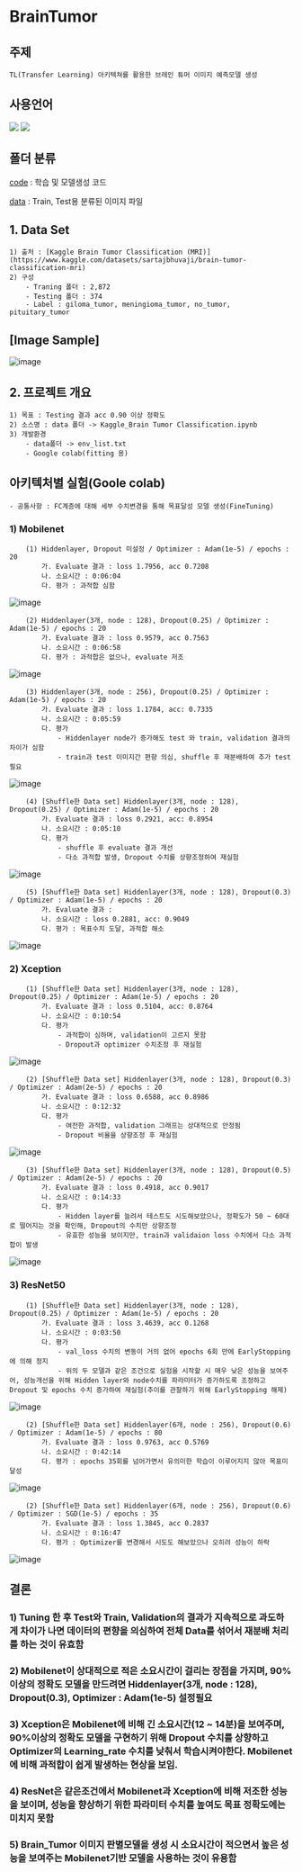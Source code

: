 # BrainTumor

## 주제 
    TL(Transfer Learning) 아키텍쳐를 활용한 브레인 튜머 이미지 예측모델 생성

## 사용언어
<a href="https://www.python.org/" target="_blank"><img src="https://img.shields.io/badge/Python-3776AB?style=flat&logo=python&logoColor=white"/></a>
<a href="https://jupyter.org/" target="_blank"><img src="https://img.shields.io/badge/Jupyter-F37626?style=flat&logo=jupyter&logoColor=white"/></a>

## 폴더 분류
[code](https://github.com/Decoyer-71/BrainTumor/tree/master/code) : 학습 및 모델생성 코드

[data](https://github.com/Decoyer-71/BrainTumor/tree/master/data) : Train, Test용 분류된 이미지 파일


## 1. Data Set
    1) 출처 : [Kaggle Brain Tumor Classification (MRI)](https://www.kaggle.com/datasets/sartajbhuvaji/brain-tumor-classification-mri)
    2) 구성
        - Traning 폴더 : 2,872
        - Testing 폴더 : 374
        - Label : giloma_tumor, meningioma_tumor, no_tumor, pituitary_tumor

## [Image Sample]
![image](https://github.com/Decoyer-71/BrainTumor/assets/127948197/b6264b69-bc08-4158-a6e8-7700b8490142)


## 2. 프로젝트 개요
    1) 목표 : Testing 결과 acc 0.90 이상 정확도 
    2) 소스명 : data 폴더 -> Kaggle_Brain Tumor Classification.ipynb
    3) 개발환경 
        - data폴더 -> env_list.txt
        - Google colab(fitting 용)
        
## 아키텍처별 실험(Goole colab)
    - 공통사항 : FC계층에 대해 세부 수치변경을 통해 목표달성 모델 생성(FineTuning)
### 1) Mobilenet 
        (1) Hiddenlayer, Dropout 미설정 / Optimizer : Adam(1e-5) / epochs : 20
            가. Evaluate 결과 : loss 1.7956, acc 0.7208
            나. 소요시간 : 0:06:04
            다. 평가 : 과적합 심함
![image](https://github.com/Decoyer-71/BrainTumor/assets/127948197/f9d138c7-657f-400d-a340-5d00aaf5072c)

        (2) Hiddenlayer(3개, node : 128), Dropout(0.25) / Optimizer : Adam(1e-5) / epochs : 20
            가. Evaluate 결과 : loss 0.9579, acc 0.7563
            나. 소요시간 : 0:06:58
            다. 평가 : 과적합은 없으나, evaluate 저조
![image](https://github.com/Decoyer-71/BrainTumor/assets/127948197/30aae419-c0b0-44c4-9e55-b6d7ac9644d7)

        (3) Hiddenlayer(3개, node : 256), Dropout(0.25) / Optimizer : Adam(1e-5) / epochs : 20
            가. Evaluate 결과 : loss 1.1784, acc: 0.7335
            나. 소요시간 : 0:05:59
            다. 평가 
                - Hiddenlayer node가 증가해도 test 와 train, validation 결과의 차이가 심함
                - train과 test 이미지간 편향 의심, shuffle 후 재분배하여 추가 test필요
![image](https://github.com/Decoyer-71/BrainTumor/assets/127948197/4b664bf6-af9d-4763-b474-365b12760194)

        (4) [Shuffle한 Data set] Hiddenlayer(3개, node : 128), Dropout(0.25) / Optimizer : Adam(1e-5) / epochs : 20
            가. Evaluate 결과 : loss 0.2921, acc: 0.8954
            나. 소요시간 : 0:05:10
            다. 평가 
                - shuffle 후 evaluate 결과 개선
                - 다소 과적합 발생, Dropout 수치를 상향조정하여 재실험       
![image](https://github.com/Decoyer-71/BrainTumor/assets/127948197/dc645b45-4e0e-4248-af71-3d0803acfb67)

        (5) [Shuffle한 Data set] Hiddenlayer(3개, node : 128), Dropout(0.3) / Optimizer : Adam(1e-5) / epochs : 20
            가. Evaluate 결과 : 
            나. 소요시간 : loss 0.2881, acc: 0.9049
            다. 평가 : 목표수치 도달, 과적합 해소
![image](https://github.com/Decoyer-71/BrainTumor/assets/127948197/8cf95a18-87ee-46ba-98c9-f5dc397a9990)


### 2) Xception 
        (1) [Shuffle한 Data set] Hiddenlayer(3개, node : 128), Dropout(0.25) / Optimizer : Adam(1e-5) / epochs : 20
            가. Evaluate 결과 : loss 0.5104, acc: 0.8764
            나. 소요시간 : 0:10:54
            다. 평가 
                - 과적합이 심하며, validation이 고르지 못함
                - Dropout과 optimizer 수치조정 후 재실험
![image](https://github.com/Decoyer-71/BrainTumor/assets/127948197/ce9e773b-692b-4850-ac29-106a49a3deb9)

        (2) [Shuffle한 Data set] Hiddenlayer(3개, node : 128), Dropout(0.3) / Optimizer : Adam(2e-5) / epochs : 20
            가. Evaluate 결과 : loss 0.6588, acc 0.8986
            나. 소요시간 : 0:12:32
            다. 평가 
                - 여전한 과적합, validation 그래프는 상대적으로 안정됨
                - Dropout 비율을 상향조정 후 재실험
![image](https://github.com/Decoyer-71/BrainTumor/assets/127948197/e88fe16e-fd93-4a8a-9854-fe04f9f5facb)

        (3) [Shuffle한 Data set] Hiddenlayer(3개, node : 128), Dropout(0.5) / Optimizer : Adam(2e-5) / epochs : 20
            가. Evaluate 결과 : loss 0.4918, acc 0.9017
            나. 소요시간 : 0:14:33
            다. 평가 
                - Hidden layer를 늘려서 테스트도 시도해보았으나, 정확도가 50 ~ 60대로 떨어지는 것을 확인해, Dropout의 수치만 상향조정
                - 유효한 성능을 보이지만, train과 validaion loss 수치에서 다소 과적합이 발생
![image](https://github.com/Decoyer-71/BrainTumor/assets/127948197/7d301fe7-9556-4c86-a2a4-2cfc648e4e4b)


### 3) ResNet50
        (1) [Shuffle한 Data set] Hiddenlayer(3개, node : 128), Dropout(0.25) / Optimizer : Adam(1e-5) / epochs : 20
            가. Evaluate 결과 : loss 3.4639, acc 0.1268
            나. 소요시간 : 0:03:50
            다. 평가 
                - val_loss 수치의 변동이 거의 없어 epochs 6회 만에 EarlyStopping에 의해 정지
                - 위의 두 모델과 같은 조건으로 실험을 시작할 시 매우 낮은 성능을 보여주어, 성능개선을 위해 Hidden layer와 node수치를 파라미터가 증가하도록 조정하고 Dropout 및 epochs 수치 증가하여 재실험(추이를 관찰하기 위해 EarlyStopping 해제)
![image](https://github.com/Decoyer-71/BrainTumor/assets/127948197/a3a96d6e-8f44-4540-ab33-ddf6ac5242c4)

        (2) [Shuffle한 Data set] Hiddenlayer(6개, node : 256), Dropout(0.6) / Optimizer : Adam(1e-5) / epochs : 80
            가. Evaluate 결과 : loss 0.9763, acc 0.5769
            나. 소요시간 : 0:42:14
            다. 평가 : epochs 35회를 넘어가면서 유의미한 학습이 이루어지지 않아 목표미달성
![image](https://github.com/Decoyer-71/BrainTumor/assets/127948197/4309b060-398f-4b92-be88-9efed61f42ae)

        (2) [Shuffle한 Data set] Hiddenlayer(6개, node : 256), Dropout(0.6) / Optimizer : SGD(1e-5) / epochs : 35
            가. Evaluate 결과 : loss 1.3845, acc 0.2837
            나. 소요시간 : 0:16:47
            다. 평가 : Optimizer를 변경해서 시도도 해보았으나 오히려 성능이 하락
![image](https://github.com/Decoyer-71/BrainTumor/assets/127948197/a41171fc-d140-4af7-ab28-6391f91a00be)


## 결론
### 1) Tuning 한 후 Test와 Train, Validation의 결과가 지속적으로 과도하게 차이가 나면 데이터의 편향을 의심하여 전체 Data를 섞어서 재분배 처리를 하는 것이 유효함
### 2) Mobilenet이 상대적으로 적은 소요시간이 걸리는 장점을 가지며, 90%이상의 정확도 모델을 만드려면 Hiddenlayer(3개, node : 128), Dropout(0.3), Optimizer : Adam(1e-5) 설정필요
### 3) Xception은 Mobilenet에 비해 긴 소요시간(12 ~ 14분)을 보여주며, 90%이상의 정확도 모델을 구현하기 위해 Dropout 수치를 상향하고 Optimizer의 Learning_rate 수치를 낮춰서 학습시켜야한다. Mobilenet에 비해 과적합이 쉽게 발생하는 현상을 보임.
### 4) ResNet은 같은조건에서 Mobilenet과 Xception에 비해 저조한 성능을 보이며, 성능을 향상하기 위한 파라미터 수치를 높여도 목표 정확도에는 미치지 못함
### 5) Brain_Tumor 이미지 판별모델을 생성 시 소요시간이 적으면서 높은 성능을 보여주는 Mobilenet기반 모델을 사용하는 것이 유용함 
    



  
